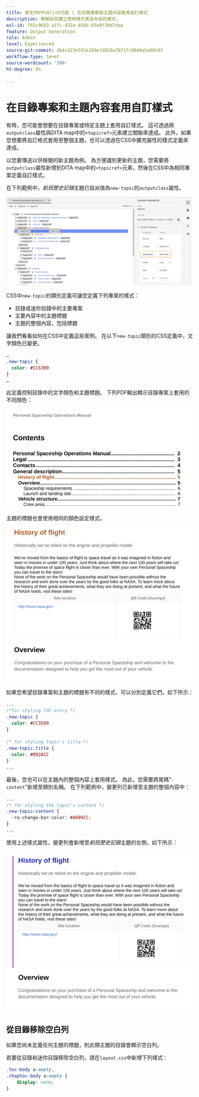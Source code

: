 ```yaml
---
title: 原生PDFPublish功能 | 在目錄專案和主題內容套用自訂樣式
description: 瞭解如何建立使用樣式表及內容的樣式。
exl-id: f65c9683-a1fc-432a-854b-83e8f39d7dae
feature: Output Generation
role: Admin
level: Experienced
source-git-commit: db4c823e592e249e1d828a7071fc0848a5e68c0f
workflow-type: tm+mt
source-wordcount: '399'
ht-degree: 0%

---
```


# 在目錄專案和主題內容套用自訂樣式

有時，您可能會想要在目錄專案或特定主題上套用自訂樣式。 這可透過將`outputclass`屬性與DITA map中的`<topicref>`元素建立關聯來達成。 此外，如果您想要將自訂格式套用至整個主題，也可以透過在CSS中擴充屬性的樣式定義來達成。

以您要傳送以供檢閱的新主題為例。 為方便識別更新的主題，您需要將`outputclass`屬性新增到DITA map中的`<topicref>`元素，然後在CSS中為相同專案定義自訂樣式。

在下列範例中，*航班歷史記錄*&#x200B;主題已指派值為`new-topic`的`outputclass`屬性。

<img src="./assets/new-topic-attribute-in-map.png" width="500">

CSS中`new-topic`的類別定義可讓您定義下列專案的樣式：
* 目錄或迷你目錄中的主要專案
* 主要內容中的主題標題
* 主題的整個內容，包括標題

讓我們看看如何在CSS中定義這些案例。 在以下`new-topic`類別的CSS定義中，文字顏色已變更。

```css
…
.new-topic {
  color: #CC5309
}
…
```

此定義控制目錄中的文字顏色和主題標題。 下列PDF輸出顯示目錄專案上套用的不同顏色：

<img src="./assets/pdf-output-toc-entry.jpg" width="500">

主題的標題也會使用相同的顏色設定樣式。

<img src="./assets/pdf-output-topic-title.jpg" width="500">

如果您希望目錄專案和主題的標題有不同的樣式，可以分別定義它們，如下所示：

```css
...
/*for styling TOC entry */
.new-topic {
  color: #CC3509
}

/* for styling topic's title */
.new-topic.title {
  color: #092ACC
}
...
```

最後，您也可以在主題內的整個內容上套用樣式。 為此，您需要將尾碼&quot;`-content`&quot;新增至類別名稱。 在下列範例中，變更列已新增至主題的整個內容中：

```css
...
/* for styling the topic's content */
.new-topic-content {
  -ro-change-bar-color: #A609CC;
}
...
```

使用上述樣式屬性，變更列會新增至&#x200B;*航班歷史記錄*&#x200B;主題的左側，如下所示：

<img src="./assets/pdf-output-topic-content.jpg" width="500">

## 從目錄移除空白列

如果您尚未定義任何主題的標題，則此類主題的目錄會顯示空白列。

若要從目錄和迷你目錄移除空白列，請在`layout.css`中新增下列樣式：

```css
.toc-body a:empty,
.chaptoc-body a:empty {
    display: none;
} 
```

